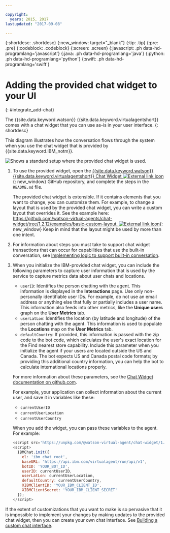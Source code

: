 ```yaml
---

copyright:
  years: 2015, 2017
lastupdated: "2017-09-08"

---
```


{:shortdesc: .shortdesc}
{:new_window: target="_blank"}
{:tip: .tip}
{:pre: .pre}
{:codeblock: .codeblock}
{:screen: .screen}
{:javascript: .ph data-hd-programlang='javascript'}
{:java: .ph data-hd-programlang='java'}
{:python: .ph data-hd-programlang='python'}
{:swift: .ph data-hd-programlang='swift'}

# Adding the provided chat widget to your UI
{: #integrate_add-chat}

The {{site.data.keyword.watson}} {{site.data.keyword.virtualagentshort}} comes with a chat widget that you can use as-is in your user interface.
{: shortdesc}

This diagram illustrates how the conversation flows through the system when you use the chat widget that is provided by {{site.data.keyword.IBM_notm}}.

![Shows a standard setup where the provided chat widget is used.](images/builtin_chat_new.png)

1.  To use the provided widget, open the [{{site.data.keyword.watson}} {{site.data.keyword.virtualagentshort}} Chat Widget ![External link icon](../../icons/launch-glyph.svg "External link icon")](https://github.com/watson-virtual-agents/chat-widget){: new_window} GitHub repository, and complete the steps in the `README.md` file.

    The provided chat widget is extensible. If it contains elements that you want to change, you can customize them. For example, to change a layout that is used by the provided chat widget, you can write a custom layout that overrides it. See the example here: [https://github.com/watson-virtual-agents/chat-widget/tree/1.2.12/examples/basic-custom-layout. ![External link icon](../../icons/launch-glyph.svg "External link icon")](https://github.com/watson-virtual-agents/chat-widget/tree/1.2.12/examples/basic-custom-layout){: new_window} Keep in mind that the layout might be used by more than one intent.

1.  For information about steps you must take to support chat widget transactions that can occur for capabilities that use the built-in conversation, see [Implementing logic to support built-in conversation](impl_intents.html#backend_transaction).

1.  When you initialize the IBM-provided chat widget, you can include the following parameters to capture user information that is used by the service to capture metrics data about user chats and locations.

    - `userID`: Identifies the person chatting with the agent. This information is displayed in the **Interactions** page. Use only non-personally identifiable user IDs. For example, do not use an email address or anything else that fully or partially includes a user name. This information also feeds into other metrics, like the **Unique users** graph on the **User Metrics** tab.
    - `userLatLon`: Identifies the location (by latitude and longitude) of the person chatting with the agent. This information is used to populate the **Locations** map on the **User Metrics** tab.
    - `defaultCountry`: If provided, this information is passed with the zip code to the bot code, which calculates the user's exact location for the Find nearest store capability. Include this parameter when you initialize the agent if your users are located outside the US and Canada. The bot expects US and Canada postal code formats; by providing this additional country information, you can help the bot to calculate international locations properly.

    For more information about these parameters, see the [Chat Widget documentation on github.com](https://github.com/watson-virtual-agents/chat-widget/blob/master/docs/JSDOCS.md#IBMChat.init).

    For example, your application can collect information about the current user, and save it in variables like these:

    - `currentUserID`
    - `currentUserLocation`
    - `currentUserCountry`

    When you add the widget, you can pass these variables to the agent. For example:

    ``` Javascript
    <script src='https://unpkg.com/@watson-virtual-agent/chat-widget/1.6.4/dist/chat.min.js'/>
    <script>
      IBMChat.init({
        el: 'ibm_chat_root',
        baseURL: 'https://api.ibm.com/virtualagent/run/api/v1',
        botID: 'YOUR_BOT_ID',
        userID: currentUserID,
        userLatLon: currentUserLocation,
        defaultCountry: currentUserCountry,
        XIBMClientID: 'YOUR_IBM_CLIENT_ID',
        XIBMClientSecret: 'YOUR_IBM_CLIENT_SECRET'
      });
    </script>
    ```

If the extent of customizations that you want to make is so pervasive that it is impossible to implement your changes by making updates to the provided chat widget, then you can create your own chat interface. See [Building a custom chat interface](integrate_custom-chat.html).
